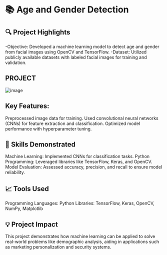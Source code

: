 # 📚 Age and Gender Detection
## 🔍 Project Highlights
-Objective: Developed a machine learning model to detect age and gender from facial images using OpenCV and TensorFlow.
-Dataset: Utilized publicly available datasets with labeled facial images for training and validation.
## PROJECT
![image](https://github.com/user-attachments/assets/a1389172-b06b-4c46-b7b7-748cb4dbaf6c)

## Key Features:
Preprocessed image data for training.
Used convolutional neural networks (CNNs) for feature extraction and classification.
Optimized model performance with hyperparameter tuning.
## 🎯 Skills Demonstrated
Machine Learning: Implemented CNNs for classification tasks.
Python Programming: Leveraged libraries like TensorFlow, Keras, and OpenCV.
Model Evaluation: Assessed accuracy, precision, and recall to ensure model reliability.
## 📈 Tools Used
Programming Languages: Python
Libraries: TensorFlow, Keras, OpenCV, NumPy, Matplotlib
## 💡 Project Impact
This project demonstrates how machine learning can be applied to solve real-world problems like demographic analysis, aiding in applications such as marketing personalization and security systems.
